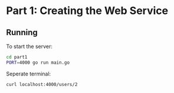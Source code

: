 # Part 1: Creating the Web Service

## Running

To start the server:

```sh
cd part1
PORT=4000 go run main.go
```

Seperate terminal:

```sh
curl localhost:4000/users/2
```
